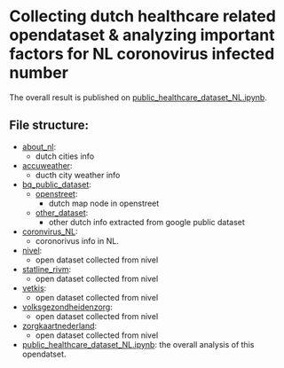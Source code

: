 # Collecting dutch healthcare related opendataset & analyzing important factors for NL coronovirus infected number

The overall result is published on [public_healthcare_dataset_NL.ipynb](public_healthcare_dataset_NL.ipynb).

## File structure:
- [about_nl](about_nl):
  - dutch cities info
- [accuweather](accuweather):
  - ducth city weather info
- [bq_public_dataset](bq_public_dataset):
  - [openstreet](bq_public_dataset/openstreet):
    - dutch map node in openstreet
  - [other_dataset](bq_public_dataset/other_dataset):
    - other dutch info extracted from google public dataset
- [coronvirus_NL](coronvirus_NL):
  - coronorivus info in NL.
- [nivel](nivel):
  - open dataset collected from nivel
- [statline_rivm](statline_rivm):
  - open dataset collected from nivel
- [vetkis](vetkis):
  - open dataset collected from nivel
- [volksgezondheidenzorg](volksgezondheidenzorg):
  - open dataset collected from nivel
- [zorgkaartnederland](zorgkaartnederland):
  - open dataset collected from nivel
- [public_healthcare_dataset_NL.ipynb](public_healthcare_dataset_NL.ipynb): the overall analysis of this opendatset.
